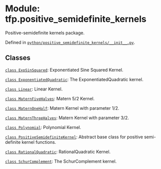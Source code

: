 <div itemscope itemtype="http://developers.google.com/ReferenceObject">
<meta itemprop="name" content="tfp.positive_semidefinite_kernels" />
<meta itemprop="path" content="Stable" />
</div>

# Module: tfp.positive_semidefinite_kernels

Positive-semidefinite kernels package.



Defined in [`python/positive_semidefinite_kernels/__init__.py`](https://github.com/tensorflow/probability/tree/master/tensorflow_probability/python/positive_semidefinite_kernels/__init__.py).

<!-- Placeholder for "Used in" -->


## Classes

[`class ExpSinSquared`](../tfp/positive_semidefinite_kernels/ExpSinSquared.md): Exponentiated Sine Squared Kernel.

[`class ExponentiatedQuadratic`](../tfp/positive_semidefinite_kernels/ExponentiatedQuadratic.md): The ExponentiatedQuadratic kernel.

[`class Linear`](../tfp/positive_semidefinite_kernels/Linear.md): Linear Kernel.

[`class MaternFiveHalves`](../tfp/positive_semidefinite_kernels/MaternFiveHalves.md): Matern 5/2 Kernel.

[`class MaternOneHalf`](../tfp/positive_semidefinite_kernels/MaternOneHalf.md): Matern Kernel with parameter 1/2.

[`class MaternThreeHalves`](../tfp/positive_semidefinite_kernels/MaternThreeHalves.md): Matern Kernel with parameter 3/2.

[`class Polynomial`](../tfp/positive_semidefinite_kernels/Polynomial.md): Polynomial Kernel.

[`class PositiveSemidefiniteKernel`](../tfp/positive_semidefinite_kernels/PositiveSemidefiniteKernel.md): Abstract base class for positive semi-definite kernel functions.

[`class RationalQuadratic`](../tfp/positive_semidefinite_kernels/RationalQuadratic.md): RationalQuadratic Kernel.

[`class SchurComplement`](../tfp/positive_semidefinite_kernels/SchurComplement.md): The SchurComplement kernel.


